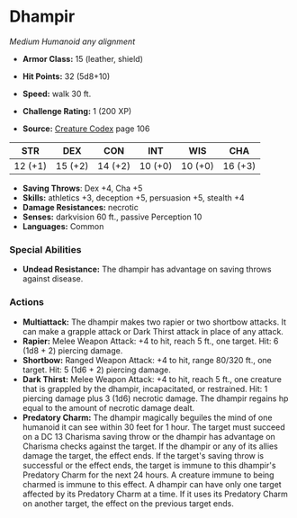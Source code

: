# Dhampir

*Medium* *Humanoid* *any alignment*

- **Armor Class:** 15 (leather, shield)
- **Hit Points:** 32 (5d8+10)
- **Speed:** walk 30 ft.

- **Challenge Rating:** 1 (200 XP)
- **Source:** [Creature Codex](https://koboldpress.com/kpstore/product/creature-codex-for-5th-edition-dnd) page 106

| STR | DEX | CON | INT | WIS | CHA |
| --- | --- | --- | --- | --- | --- |
| 12 (+1) | 15 (+2) | 14 (+2) | 10 (+0) | 10 (+0) | 16 (+3) |

- **Saving Throws**: Dex +4, Cha +5
- **Skills:** athletics +3, deception +5, persuasion +5, stealth +4
- **Damage Resistances:** necrotic
- **Senses:** darkvision 60 ft., passive Perception 10
- **Languages:** Common

### Special Abilities

- **Undead Resistance:** The dhampir has advantage on saving throws against disease.

### Actions

- **Multiattack:** The dhampir makes two rapier or two shortbow attacks. It can make a grapple attack or Dark Thirst attack in place of any attack.
- **Rapier:** Melee Weapon Attack: +4 to hit, reach 5 ft., one target. Hit: 6 (1d8 + 2) piercing damage.
- **Shortbow:** Ranged Weapon Attack: +4 to hit, range 80/320 ft., one target. Hit: 5 (1d6 + 2) piercing damage.
- **Dark Thirst:** Melee Weapon Attack: +4 to hit, reach 5 ft., one creature that is grappled by the dhampir, incapacitated, or restrained. Hit: 1 piercing damage plus 3 (1d6) necrotic damage. The dhampir regains hp equal to the amount of necrotic damage dealt.
- **Predatory Charm:** The dhampir magically beguiles the mind of one humanoid it can see within 30 feet for 1 hour. The target must succeed on a DC 13 Charisma saving throw or the dhampir has advantage on Charisma checks against the target. If the dhampir or any of its allies damage the target, the effect ends. If the target's saving throw is successful or the effect ends, the target is immune to this dhampir's Predatory Charm for the next 24 hours. A creature immune to being charmed is immune to this effect. A dhampir can have only one target affected by its Predatory Charm at a time. If it uses its Predatory Charm on another target, the effect on the previous target ends.


